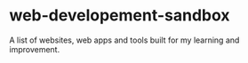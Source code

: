 # web-developement-sandbox
A list of websites, web apps and tools built for my learning and improvement.
